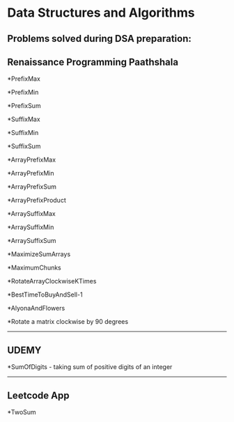 # Data Structures and Algorithms

Problems solved during DSA preparation:
------------------------------------------------------------------------------
Renaissance Programming Paathshala
------------------------------------------------------------------------------

*PrefixMax

*PrefixMin

*PrefixSum


*SuffixMax

*SuffixMin

*SuffixSum

*ArrayPrefixMax

*ArrayPrefixMin

*ArrayPrefixSum

*ArrayPrefixProduct

*ArraySuffixMax

*ArraySuffixMin

*ArraySuffixSum

*MaximizeSumArrays

*MaximumChunks

*RotateArrayClockwiseKTimes

*BestTimeToBuyAndSell-1

*AlyonaAndFlowers

*Rotate a matrix clockwise by 90 degrees

------------------------------------------------------------------------------
UDEMY
------------------------------------------------------------------------------

*SumOfDigits - taking sum of positive digits of an integer

------------------------------------------------------------------------------
Leetcode App
------------------------------------------------------------------------------

*TwoSum